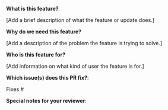 <!--

Thank you for sending a pull request! Here are some tips:

1. If this is your first time, please read our contribution guide at https://github.com/grafana/grafana/blob/main/CONTRIBUTING.md

2. Ensure you include and run the appropriate tests as part of your Pull Request.

3. In a new feature or configuration option, an update to the documentation is necessary. Everything related to the documentation is under the docs folder in the root of the repository.

4. If the Pull Request is a work in progress, make use of GitHub's "Draft PR" feature and mark it as such.

5. If you can not merge your Pull Request due to a merge conflict, Rebase it. This gets it in sync with the main branch.

6. Name your PR as "<FeatureArea>: Describe your change", e.g. Alerting: Prevent race condition. If it's a fix or feature relevant for the changelog describe the user impact in the title. The PR title is used to auto-generate the changelog for issues marked with the "add to changelog" label.

-->

**What is this feature?**

[Add a brief description of what the feature or update does.]

**Why do we need this feature?**

[Add a description of the problem the feature is trying to solve.]

**Who is this feature for?**

[Add information on what kind of user the feature is for.]


**Which issue(s) does this PR fix?**:

<!--

- Automatically closes linked issue when the Pull Request is merged.

Usage: "Fixes #<issue number>", or "Fixes (paste link of issue)"

-->

Fixes #

**Special notes for your reviewer**:

